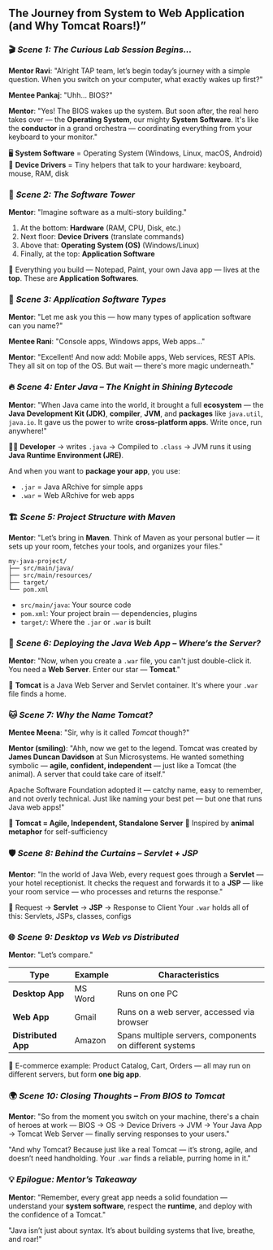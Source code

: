 ## The Journey from System to Web Application (and Why Tomcat Roars!)”

### 🎬 *Scene 1: The Curious Lab Session Begins...*

**Mentor Ravi**:
"Alright TAP team, let’s begin today’s journey with a simple question. When you switch on your computer, what exactly wakes up first?"

**Mentee Pankaj**:
"Uhh… BIOS?"

**Mentor**:
"Yes! The BIOS wakes up the system. But soon after, the real hero takes over — the **Operating System**, our mighty **System Software**. It's like the **conductor** in a grand orchestra — coordinating everything from your keyboard to your monitor."

🖥️ **System Software** = Operating System (Windows, Linux, macOS, Android)
🔌 **Device Drivers** = Tiny helpers that talk to your hardware: keyboard, mouse, RAM, disk


### 🧱 *Scene 2: The Software Tower*

**Mentor**:
"Imagine software as a multi-story building."

1. At the bottom: **Hardware** (RAM, CPU, Disk, etc.)
2. Next floor: **Device Drivers** (translate commands)
3. Above that: **Operating System (OS)** (Windows/Linux)
4. Finally, at the top: **Application Software**

🔼 Everything you build — Notepad, Paint, your own Java app — lives at the **top**. These are **Application Softwares**.


### 🧩 *Scene 3: Application Software Types*

**Mentor**:
"Let me ask you this — how many types of application software can you name?"

**Mentee Rani**:
"Console apps, Windows apps, Web apps…"

**Mentor**:
"Excellent! And now add: Mobile apps, Web services, REST APIs. They all sit on top of the OS. But wait — there's more magic underneath."


### 🔥 *Scene 4: Enter Java – The Knight in Shining Bytecode*

**Mentor**:
"When Java came into the world, it brought a full **ecosystem** — the **Java Development Kit (JDK)**, **compiler**, **JVM**, and **packages** like `java.util`, `java.io`. It gave us the power to write **cross-platform apps**. Write once, run anywhere!"

👨‍💻 **Developer** → writes `.java` → Compiled to `.class` → JVM runs it using **Java Runtime Environment (JRE)**.

And when you want to **package your app**, you use:

* `.jar` = Java ARchive for simple apps
* `.war` = Web ARchive for web apps


### 🏗️ *Scene 5: Project Structure with Maven*

**Mentor**:
"Let’s bring in **Maven**. Think of Maven as your personal butler — it sets up your room, fetches your tools, and organizes your files."

```
my-java-project/
├── src/main/java/
├── src/main/resources/
├── target/
└── pom.xml
```

* `src/main/java`: Your source code
* `pom.xml`: Your project brain — dependencies, plugins
* `target/`: Where the `.jar` or `.war` is built


### 🧭 *Scene 6: Deploying the Java Web App – Where’s the Server?*

**Mentor**:
"Now, when you create a `.war` file, you can't just double-click it. You need a **Web Server**. Enter our star — **Tomcat**."

👑 **Tomcat** is a Java Web Server and Servlet container. It's where your `.war` file finds a home.


### 🐱 *Scene 7: Why the Name Tomcat?*

**Mentee Meena**:
"Sir, why is it called *Tomcat* though?"

**Mentor (smiling)**:
"Ahh, now we get to the legend. Tomcat was created by **James Duncan Davidson** at Sun Microsystems. He wanted something symbolic — **agile, confident, independent** — just like a Tomcat (the animal). A server that could take care of itself."

Apache Software Foundation adopted it — catchy name, easy to remember, and not overly technical. Just like naming your best pet — but one that runs Java web apps!"

🐾 **Tomcat = Agile, Independent, Standalone Server**
📜 Inspired by **animal metaphor** for self-sufficiency


### 🛡️ *Scene 8: Behind the Curtains – Servlet + JSP*

**Mentor**:
"In the world of Java Web, every request goes through a **Servlet** — your hotel receptionist. It checks the request and forwards it to a **JSP** — like your room service — who processes and returns the response."

🧾 Request → **Servlet** → **JSP** → Response to Client
Your `.war` holds all of this: Servlets, JSPs, classes, configs


### 🌐 *Scene 9: Desktop vs Web vs Distributed*

**Mentor**:
"Let’s compare."

| Type                | Example | Characteristics                                         |
| ------------------- | ------- | ------------------------------------------------------- |
| **Desktop App**     | MS Word | Runs on one PC                                          |
| **Web App**         | Gmail   | Runs on a web server, accessed via browser              |
| **Distributed App** | Amazon  | Spans multiple servers, components on different systems |

🛒 E-commerce example: Product Catalog, Cart, Orders — all may run on different servers, but form **one big app**.


### 🌍 *Scene 10: Closing Thoughts – From BIOS to Tomcat*

**Mentor**:
"So from the moment you switch on your machine, there's a chain of heroes at work — BIOS → OS → Device Drivers → JVM → Your Java App → Tomcat Web Server — finally serving responses to your users."

"And why Tomcat? Because just like a real Tomcat — it’s strong, agile, and doesn’t need handholding. Your `.war` finds a reliable, purring home in it."


### 💡 *Epilogue: Mentor’s Takeaway*

**Mentor**:
"Remember, every great app needs a solid foundation — understand your **system software**, respect the **runtime**, and deploy with the confidence of a Tomcat."

"Java isn’t just about syntax. It’s about building systems that live, breathe, and roar!"

